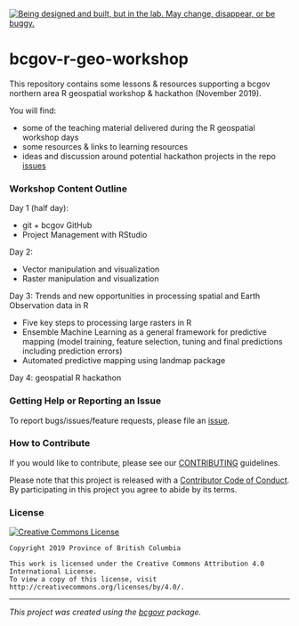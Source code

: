 <a id="devex-badge" rel="Exploration" href="https://github.com/BCDevExchange/assets/blob/master/README.md"><img alt="Being designed and built, but in the lab. May change, disappear, or be buggy." style="border-width:0" src="https://assets.bcdevexchange.org/images/badges/exploration.svg" title="Being designed and built, but in the lab. May change, disappear, or be buggy." /></a>


# bcgov-r-geo-workshop


This repository contains some lessons & resources supporting a bcgov northern area R geospatial workshop & hackathon (November 2019). 

You will find:

- some of the teaching material delivered during the  R geospatial workshop days 
- some resources & links to learning resources
- ideas and discussion around potential hackathon projects in the repo [issues](https://github.com/bcgov/ds-cop-intro-to-r/issues/)


### Workshop Content Outline

Day 1 (half day):

  - git + bcgov GitHub
  - Project Management with RStudio

Day 2:

  - Vector manipulation and visualization
  - Raster manipulation and visualization

Day 3: Trends and new opportunities in processing spatial and Earth Observation data in R

 - Five key steps to processing large rasters in R
 - Ensemble Machine Learning as a general framework for predictive mapping (model training, feature selection, tuning and final predictions including prediction errors)
 - Automated predictive mapping using landmap package


Day 4: geospatial R hackathon
 

### Getting Help or Reporting an Issue

To report bugs/issues/feature requests, please file an [issue](https://github.com/bcgov/ds-cop-intro-to-r/issues/).


### How to Contribute

If you would like to contribute, please see our [CONTRIBUTING](CONTRIBUTING.md) guidelines.

Please note that this project is released with a [Contributor Code of Conduct](CODE_OF_CONDUCT.md). By participating in this project you agree to abide by its terms.


### License

[![Creative Commons License](https://i.creativecommons.org/l/by/4.0/88x31.png)](http://creativecommons.org/licenses/by/4.0/)

```
Copyright 2019 Province of British Columbia

This work is licensed under the Creative Commons Attribution 4.0 International License.
To view a copy of this license, visit http://creativecommons.org/licenses/by/4.0/.
```
---
*This project was created using the [bcgovr](https://github.com/bcgov/bcgovr) package.* 
